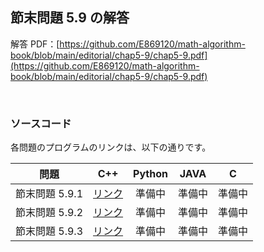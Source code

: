 ## 節末問題 5.9 の解答

解答 PDF：[https://github.com/E869120/math-algorithm-book/blob/main/editorial/chap5-9/chap5-9.pdf](https://github.com/E869120/math-algorithm-book/blob/main/editorial/chap5-9/chap5-9.pdf)

<br />

### ソースコード

各問題のプログラムのリンクは、以下の通りです。

| 問題 | C++ | Python | JAVA | C |
|:---:|:---:|:---:|:---:|:---:|
| 節末問題 5.9.1 | [リンク](https://github.com/E869120/math-algorithm-book/blob/main/editorial/chap5-9/prob5-9-1.cpp) | 準備中 | 準備中 | 準備中 |
| 節末問題 5.9.2 | [リンク](https://github.com/E869120/math-algorithm-book/blob/main/editorial/chap5-9/prob5-9-2.cpp) | 準備中 | 準備中 | 準備中 |
| 節末問題 5.9.3 | [リンク](https://github.com/E869120/math-algorithm-book/blob/main/editorial/chap5-9/prob5-9-3.cpp) | 準備中 | 準備中 | 準備中 |
